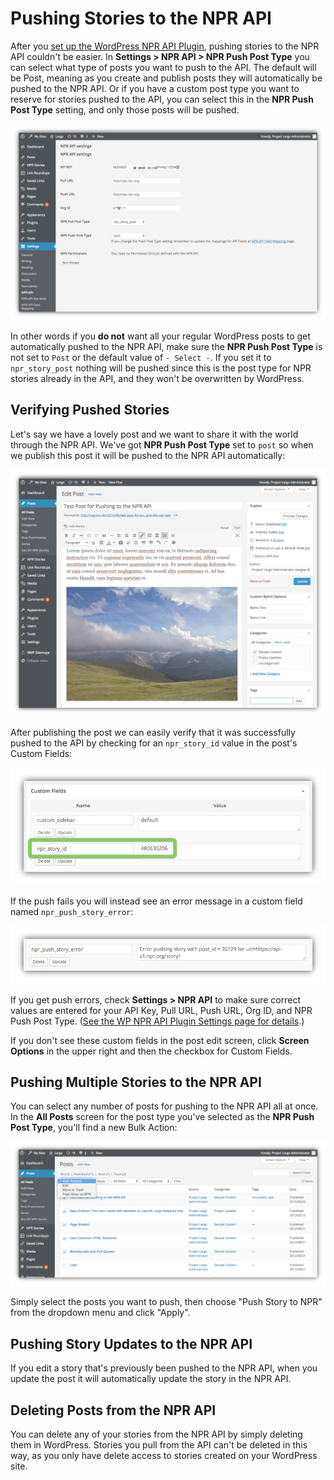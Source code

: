 # Pushing Stories to the NPR API

After you [set up the WordPress NPR API Plugin](settings.md), pushing stories to the NPR API couldn't be easier. In **Settings > NPR API > NPR Push Post Type** you can select what type of posts you want to push to the API. The default will be Post, meaning as you create and publish posts they will automatically be pushed to the NPR API. Or if you have a custom post type you want to reserve for stories pushed to the API, you can select this in the **NPR Push Post Type** setting, and only those posts will be pushed. 

![NPR API plugin settings page](/assets/npr-api-wp-plugin-settings.png)

In other words if you **do not** want all your regular WordPress posts to get automatically pushed to the NPR API, make sure the **NPR Push Post Type** is not set to `Post` or the default value of `- Select -`. If you set it to `npr_story_post` nothing will be pushed since this is the post type for NPR stories already in the API, and they won't be overwritten by WordPress. 

## Verifying Pushed Stories

Let's say we have a lovely post and we want to share it with the world through the NPR API. We've got **NPR Push Post Type** set to `post` so when we publish this post it will be pushed to the NPR API automatically:

![NPR API plugin settings page](/assets/test-post-for-npr-api.png)

After publishing the post we can easily verify that it was successfully pushed to the API by checking for an `npr_story_id` value in the post's Custom Fields:

![Custom Fields in a post showing an NPR story iD](/assets/post-custom-fields-api.png)

If the push fails you will instead see an error message in a custom field named `npr_push_story_error`:

![NPR API push error message](/assets/npr-api-push-error.png)

If you get push errors, check **Settings > NPR API** to make sure correct values are entered for your API Key, Pull URL, Push URL, Org ID, and NPR Push Post Type. ([See the WP NPR API Plugin Settings page for details](settings.md).)

If you don't see these custom fields in the post edit screen, click **Screen Options** in the upper right and then the checkbox for Custom Fields.

## Pushing Multiple Stories to the NPR API

You can select any number of posts for pushing to the NPR API all at once. In the **All Posts** screen for the post type you've selected as the **NPR Push Post Type**, you'll find a new Bulk Action:

![NPR API push bulk action menu item](/assets/bulk-action-push-to-npr.png)

Simply select the posts you want to push, then choose "Push Story to NPR" from the dropdown menu and click "Apply".

## Pushing Story Updates to the NPR API

If you edit a story that's previously been pushed to the NPR API, when you update the post it will automatically update the story in the NPR API.

## Deleting Posts from the NPR API

You can delete any of your stories from the NPR API by simply deleting them in WordPress. Stories you pull from the API can't be deleted in this way, as you only have delete access to stories created on your WordPress site.